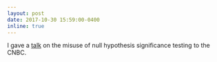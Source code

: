 ```yaml
---
layout: post
date: 2017-10-30 15:59:00-0400
inline: true
---
```


I gave a [talk](http://slides.com/neuro_logical/pvps) on the misuse of null hypothesis significance testing to the CNBC. 
